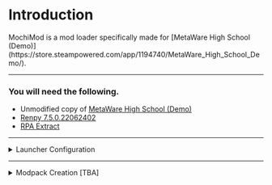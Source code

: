 # Introduction
<p>MochiMod is a mod loader specifically made for [MetaWare High School (Demo)](https://store.steampowered.com/app/1194740/MetaWare_High_School_Demo/).

***

### You will need the following.
* Unmodified copy of [MetaWare High School (Demo)](https://not-fun-games.itch.io/metaware-high-school)
* [Renpy 7.5.0.22062402](https://github.com/renpy/renpy/releases/tag/7.5.0.22062402)
* [RPA Extract](https://iwanplays.itch.io/rpaex)

***

<details>
	<summary>Launcher Configuration</summary>
	<h1> Step 1 </h1>
	<p>Download MochiMod and extract the ZIP to your desktop.<br><br>
	<img src=".github/images/folder on desktop.png"/>
	<h1> Step 2 </h1>
	<p>Open MochiMod.exe. Once the launcher is running click on the bottom-most button labeled "Settings", and paste in the directory of your unmodded MetaWare copy. <b>After</b> you do this, press enter and click the button on the above prompt.<br><br>
	<img src=".github/images/navigate settings.png"/>
	<h1> Step 3 </h1>
	<p>Check the root directory of your MetaWare copy (The folder with MetaWareHighSchoolDemo.exe inside). There should now be a folder named mods which you can paste modpacks into.<br><br>
	<img src=".github/images/modsfolder.png"/>
</details>

***

<details>
<summary>Modpack Creation [TBA]</summary>
</details>
